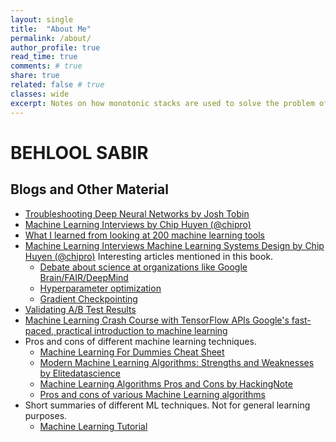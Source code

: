 ```yaml
---
layout: single
title:  "About Me"
permalink: /about/
author_profile: true
read_time: true
comments: # true
share: true
related: false # true
classes: wide
excerpt: Notes on how monotonic stacks are used to solve the problem of computing next greater intervals in linear time.
---
```


# BEHLOOL SABIR 
## Blogs and Other Material 
* [Troubleshooting Deep Neural Networks by Josh Tobin ][article_1]
* [Machine Learning Interviews by Chip Huyen (@chipro)][article_2]
* [What I learned from looking at 200 machine learning tools][article_3]
* [Machine Learning Interviews Machine Learning Systems Design by Chip Huyen (@chipro)][article_4] Interesting articles mentioned in this book. 
    * [Debate about science at organizations like Google Brain/FAIR/DeepMind][article_12] 
    * [Hyperparameter optimization][article_13]
    * [Gradient Checkpointing ][article_14]
* [Validating A/B Test Results][article_5]
* [Machine Learning Crash Course with TensorFlow APIs Google's fast-paced, practical introduction to machine learning ][article_6]
* Pros and cons of different machine learning techniques.
    * [Machine Learning For Dummies Cheat Sheet][article_7]
    * [Modern Machine Learning Algorithms: Strengths and Weaknesses by Elitedatascience][article_8]
    * [Machine Learning Algorithms Pros and Cons by HackingNote][article_9]
    * [Pros and cons of various Machine Learning algorithms][article_10]
* Short summaries of different ML techniques. Not for general learning purposes. 
    * [Machine Learning Tutorial][article_11]


[article_1]: http://josh-tobin.com/assets/pdf/troubleshooting-deep-neural-networks-01-19.pdf
[article_2]: https://docs.google.com/presentation/d/1MX2V6fTp71j1aztvY5HLYM44iLG4HYMrYd4Dxn6Cxnw/edit#slide=id.g5beff82e39_0_0
[article_3]: https://huyenchip.com/2020/06/22/mlops.html
[article_4]: https://github.com/chiphuyen/machine-learning-systems-design
[article_5]: https://mode.com/sql-tutorial/validating-ab-test-results/
[article_6]: https://developers.google.com/machine-learning
[article_7]: https://www.dummies.com/programming/big-data/data-science/machine-learning-dummies-cheat-sheet/
[article_8]: https://elitedatascience.com/machine-learning-algorithms
[article_9]: https://www.hackingnote.com/en/machine-learning/algorithms-pros-and-cons
[article_10]: https://towardsdatascience.com/pros-and-cons-of-various-classification-ml-algorithms-3b5bfb3c87d6
[article_11]: https://data-flair.training/blogs/machine-learning-tutorial1
[article_12]: https://www.reddit.com/r/MachineLearning/duplicates/8yvlzy/d_debate_about_science_at_organizations_like/
[article_13]: https://www.automl.org/wp-content/uploads/2018/09/chapter1-hpo.pdf 
[article_14]: [https://github.com/cybertronai/gradient-checkpointing]